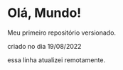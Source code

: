 # Olá, Mundo!
 Meu primeiro repositório versionado.

criado no dia 19/08/2022

essa linha atualizei remotamente.
